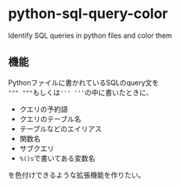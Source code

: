 # python-sql-query-color
Identify SQL queries in python files and color them

## 機能
Pythonファイルに書かれているSQLのquery文を
<br>
`""" """`もしくは`''' '''`の中に書いたときに、
- クエリの予約語
- クエリのテーブル名
- テーブルなどのエイリアス
- 関数名
- サブクエリ
- `%()s`で書いてある変数名

を色付けできるような拡張機能を作りたい。